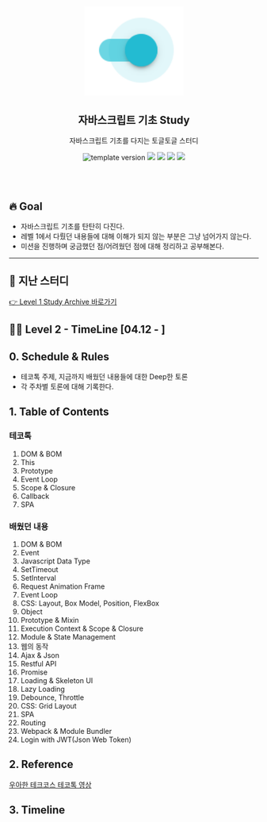 <p align="middle" >
  <img width="200px;" src="./src/images/toggle-toggle.png"/>
</p>
<h2 align="middle">자바스크립트 기초 Study</h2>
<p align="middle">자바스크립트 기초를 다지는 토글토글 스터디</p>
<p align="middle">
<img src="https://img.shields.io/badge/version-1.0.0-blue?style=flat-square" alt="template version"/>
<img src="https://img.shields.io/badge/language-html-red.svg?style=flat-square"/>
<img src="https://img.shields.io/badge/language-css-blue.svg?style=flat-square"/>
<img src="https://img.shields.io/badge/language-js-yellow.svg?style=flat-square"/>
<a href="https://github.com/daybrush/moveable/blob/master/LICENSE" target="_blank">
  <img src="https://img.shields.io/github/license/daybrush/moveable.svg?style=flat-square&label=license&color=08CE5D"/>
  </a>
</p>
<br/>
<br/>

## 🔥 Goal

- 자바스크립트 기초를 탄탄히 다진다.
- 레벨 1에서 다뤘던 내용들에 대해 이해가 되지 않는 부분은 그냥 넘어가지 않는다.
- 미션을 진행하며 궁금했던 점/어려웠던 점에 대해 정리하고 공부해본다.

---

## 🧡 지난 스터디

<a href="./Level 1 /README.md">👉 Level 1 Study Archive 바로가기 </a>

## 🐛🐛 Level 2 - TimeLine [04.12 - ]

## 0. Schedule & Rules

- 테코톡 주제, 지금까지 배웠던 내용들에 대한 Deep한 토론
- 각 주차별 토론에 대해 기록한다.

## 1. Table of Contents

### 테코톡

1. DOM & BOM
2. This
3. Prototype
4. Event Loop
5. Scope & Closure
6. Callback
7. SPA

### 배웠던 내용

1. DOM & BOM
2. Event
3. Javascript Data Type
4. SetTimeout
5. SetInterval
6. Request Animation Frame
7. Event Loop
8. CSS: Layout, Box Model, Position, FlexBox
9. Object
10. Prototype & Mixin
11. Execution Context & Scope & Closure
12. Module & State Management
13. 웹의 동작
14. Ajax & Json
15. Restful API
16. Promise
17. Loading & Skeleton UI
18. Lazy Loading
19. Debounce, Throttle
20. CSS: Grid Layout
21. SPA
22. Routing
23. Webpack & Module Bundler
24. Login with JWT(Json Web Token)

## 2. Reference

[우아한 테크코스 테코톡 영상](https://www.youtube.com/playlist?list=PLgXGHBqgT2TvpJ_p9L_yZKPifgdBOzdVH)

## 3. Timeline
